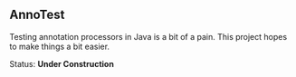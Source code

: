 ## AnnoTest

Testing annotation processors in Java is a bit of a pain. This project hopes
to make things a bit easier.

Status: **Under Construction**